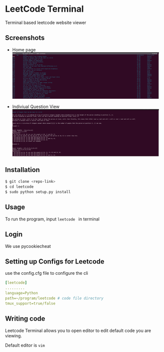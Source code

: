 # LeetCode Terminal
Terminal based leetcode website viewer

## Screenshots
- Home page
![Home page](/images/Screenshot%20from%202022-06-07%2014-16-55.png)

- Indiviual Question View
![Question View](/images/Screenshot%20from%202022-06-07%2014-18-02.png)

## Installation
```bash
$ git clone <repo-link>
$ cd leetcode
$ sudo python setup.py install
```

## Usage
To run the program, input  `leetcode ` in terminal

## Login
We use pycookiecheat 

## Setting up Configs for Leetcode
use the config.cfg file to configure the cli

```yaml
[leetcode]
.........
language=Python
path=~/program/leetcode # code file directory
tmux_support=true/false
````

## Writing code
Leetcode Terminal allows you to open editor to edit default code you are viewing.

Default editor is `vim`
